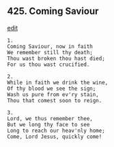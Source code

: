 
## 425.  Coming Saviour
[edit](https://docs.google.com/document/d/1guv_DPFPiiL6e0w_pYXTglJ2u__6Erh7/edit?mode=html)



    1.
    Coming Saviour, now in faith
    We remember still thy death;
    Thou wast broken thou hast died;
    For us thou wast crucified.

    2.
    While in faith we drink the wine,
    Of thy blood we see the sign;
    Wash us pure from ev'ry stain,
    Thou that comest soon to reign.

    3.
    Lord, we thus remember thee,
    But we long thy face to see
    Long to reach our heav'nly home;
    Come, Lord Jesus, quickly come!
